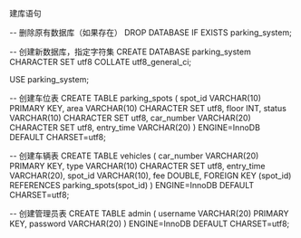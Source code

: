 建库语句

-- 删除原有数据库（如果存在）
DROP DATABASE IF EXISTS parking_system;

-- 创建新数据库，指定字符集
CREATE DATABASE parking_system
CHARACTER SET utf8
COLLATE utf8_general_ci;

USE parking_system;

-- 创建车位表
CREATE TABLE parking_spots (
    spot_id VARCHAR(10) PRIMARY KEY,
    area VARCHAR(10) CHARACTER SET utf8,
    floor INT,
    status VARCHAR(10) CHARACTER SET utf8,
    car_number VARCHAR(20) CHARACTER SET utf8,
    entry_time VARCHAR(20)
) ENGINE=InnoDB DEFAULT CHARSET=utf8;

-- 创建车辆表
CREATE TABLE vehicles (
    car_number VARCHAR(20) PRIMARY KEY,
    type VARCHAR(10) CHARACTER SET utf8,
    entry_time VARCHAR(20),
    spot_id VARCHAR(10),
    fee DOUBLE,
    FOREIGN KEY (spot_id) REFERENCES parking_spots(spot_id)
) ENGINE=InnoDB DEFAULT CHARSET=utf8;

-- 创建管理员表
CREATE TABLE admin (
    username VARCHAR(20) PRIMARY KEY,
    password VARCHAR(20)
) ENGINE=InnoDB DEFAULT CHARSET=utf8;
